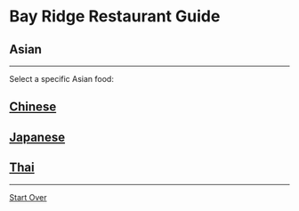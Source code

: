 # Bay Ridge Restaurant Guide
## Asian
---
Select a specific Asian food:
## [Chinese](br-restaurant-guide/asian/chinese.md)
## [Japanese](br-restaurant-guide/asian/japanese.md)
## [Thai](br-restaurant-guide/asian/thai.md)
---
[Start Over](~/workspace/br-restaurant-guide/home.md)